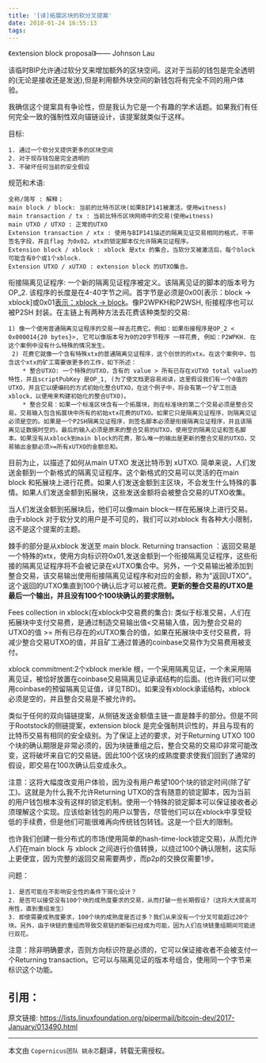 ```yaml
---
title: '[译]拓展区块的软分叉提案'
date: 2018-01-24 16:55:13
tags:
---
```

《extension block proposal》—— Johnson Lau 

该临时BIP允许通过软分叉来增加额外的区块空间。这对于当前的钱包是完全透明的(无论是接收还是发送),但是利用额外块空间的新钱包将有完全不同的用户体验。

我确信这个提案具有争论性，但是我认为它是一个有趣的学术话题。如果我们有任何完全一致的强制性双向锚链设计，该提案就类似于这样。

目标:

>
	1. 通过一个软分叉提供更多的区块空间
	2. 对于现存钱包是完全透明的
	3. 不破坏任何当前的安全假设

规范和术语:
>
    全称/简写 : 解释；
    main block / block: 当前的比特币区块(如果BIP141被激活，使用witness)
    main transaction / tx : 当前比特币区块网络中的交易(使用witness)
    main UTXO / UTXO : 正常的UTXO
    Extension transaction / xtx : 使用与BIP141描述的隔离见证交易相同的格式，不带签名字段，并且flag 为0x02。xtx的锁定脚本仅允许隔离见证程序。
    Extension block / xblock : xblock 是xtx 的集合，当软分叉被激活后，每个block 可能含有0个或1个xblock.
    Extension UTXO / xUTXO : extension block 的UTXO集合。

衔接隔离见证程序: 一个新的隔离见证程序被定义。该隔离见证的脚本的版本号为OP_2. 该程序的长度是在4-40字节之间。首字节是必须是0x00[表示：block -> xblock]或0x01[表示：xblock -> block](方向标识符)。像P2WPKH和P2WSH, 衔接程序也可以被P2SH 封装。在主链上有两种方法去花费该种类型的交易:
    
>
    1) 像一个使用普通隔离见证程序的交易一样去花费它。例如：如果衔接程序是OP_2 < 0x000014{20 bytes}>, 它可以像版本号为0的20字节程序 一样花费, 例如：P2WPKH. 在这个案例中没有什么特殊的情况发生。
     2) 花费它就像一个含有特殊xtx的普通隔离见证程序，这个创世的的xtx。在这个案例中，包含这个xtx的矿工需要做更多的工作，如下所述：
        * 整合UTXO: 一个特殊的UTXO，含有的 value > 所有已存在xUTXO total value的特性，并且scriptPubKey 是OP_1, (为了使文档更容易阅读，这里假设我们有一个0值的UTXO，并且它以硬编码的方式初始化整合UTXO，在这个例子中，将会有第一个矿工创造xblock，以便用来构建初始化的整合UTXO)。
        * 整合交易：如果一个标准区块含有一个拓展块，则在标准块的第二个交易必须是整合交易。交易输入包含拓展块中所有的初始xtx花费的UTXO。如果它只是隔离见证程序，则隔离见证必须是空的。如果是一个P2SH隔离见证程序，则签名脚本必须是衔接隔离见证程序，并且该隔离见证数据时空的。最后的输入必须是原来的整合交易的UTXO，使用空的隔离见证和签名脚本。如果没有从xblock到main block的花费，那么唯一的输出是更新的整合交易的UTXO，交易输出金额必须>=所有xUTXO的金额总和。

目前为止，以描述了如何从main UTXO 发送比特币到 xUTXO. 简单来说，人们发送金额到一个新格式的隔离见证程序。这个新格式的交易可以灵活的在main block 和拓展块上进行花费。如果人们发送金额到主区块，不会发生什么特殊的事情。如果人们发送金额到拓展块，这些发送金额将会被整合交易的UTXO收集。

当人们发送金额到拓展块后，他们可以像main block一样在拓展块上进行交易。由于xblock 对于软分叉的用户是不可见的，我们可以对xblock 有各种大小限制，这不是这个提案的主题。

棘手的部分是从xblock 发送至 main block.
Returning transaction ：返回交易是一个特殊的xtx，使用方向标识符0x01,发送金额到一个衔接隔离见证程序，这些衔接的隔离见证程序将不会被记录在xUTXO集合中。另外，一个交易输出被添加到整合交易，该交易输出使用衔接隔离见证程序和对应的金额，称为"返回UTXO"。这个返回的UTXO集直到100个确认后才可以被花费。__更新的整合交易的UTXO是最后一个输出，并且没有100个100块确认的要求限制。__

Fees collection in xblock(在xblock中交易费的集合): 类似于标准交易，人们在拓展块中支付交易费，是通过制造交易输出值<交易输入值，因为整合交易的UTXO的值 >= 所有已存在的xUTXO集合的值，如果在拓展块中支付交易费，将减少整合交易UTXO的值，并且矿工通过普通的coinbase交易作为交易费用被支付。

xblock commitment:2个xblock merkle 根，一个采用隔离见证，一个未采用隔离见证，被恰好放置在coinbase交易隔离见证承诺结构的后面。(也许我们可以使用coinbase的预留隔离见证值，详见TBD)。如果没有xblock承诺结构，xblock 必须是空的，并且整合交易是不被允许的。

类似于任何的双向锚链提案，从侧链发送金额值主链一直是棘手的部分。但是不同于Rootstock的侧链提案，extension block 是完全强制共识性的，并且与现有的比特币交易有相同的安全级别。为了保证上述的要求，对于Returning UTXO 100个块的确认期限是非常必须的，因为块链重组之后，整合交易的交易ID非常可能改变，这将破坏来自它的交易链。因此100个区块的成熟度要求使我们回到了通常的假设，即交易在100次确认后变成永久。

注意：这将大幅度改变用户体验，因为没有用户希望100个块的锁定时间(除了矿工)。这就是为什么我不允许Returning UTXO的含有随意的锁定脚本，因为当前的用户钱包根本没有这样的锁定机制。使用一个特殊的锁定脚本可以保证接收者必须理解这个实现。应该给新钱包的用户以警告，尽管他们可以在xblock中享受较低的手续费，但是他们可能很难再向传统钱包转钱。这是一个巨大的限制。

也许我们创建一些分布式的市场(使用简单的hash-time-lock锁定交易)，从而允许人们在main block 与 xblock 之间进行价值转换，以绕过100个确认限制，这实际上更便宜，因为完整的返回交易需要两步，而p2p的交换仅需要1步。

问题：
>
	1. 是否可能在不影响安全性的条件下简化设计？
	2. 是否可以接受没有100个块的成熟度要求的交易，从而打破一些长期假设?（这将大大提高可用性，直到重组发生）
 	3. 即使需要成熟度要求，100个块的成熟度是否过多？我们从来没有一个分叉可能超过20个块。另外，由于块链的重组而导致交易链的断裂已经成为可能，因为人们在块链重组期间可能进行双花。

注意：除非明确要求，否则方向标识符是必须的，它可以保证接收者不会被支付一个Returning transaction。它可以与隔离见证的版本号组合，使用同一个字节来标识这个功能。
## 引用：
原文链接: https://lists.linuxfoundation.org/pipermail/bitcoin-dev/2017-January/013490.html
*****
本文由 `Copernicus团队 姚永芯`翻译，转载无需授权。


